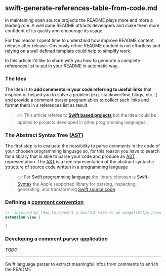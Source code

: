 ## swift-generate-references-table-from-code.md

in maintaining open source projects the README plays more and more a leading role. A well done README attracts developers and make them more confident of its quality and encourage its usage.

For this reason I spent time to understand how improve README content, release after release. Obviously refine README content  is not effortless and relying on a well defined template could help to simplify work.

In this article I'd like to share with you how to generate a complete references list to put in your README in automatic way. 

### The Idea

The Idea is to **add comments in your code referring to useful links** that inspired or helped you to solve a problem (e.g. stackoverflow, blogs, etc...) and provide a  comment parser program ables to collect such links and format them in a references list as result.

> 👉 This article referes to **[Swift based projects]([Swift])** but the idea could be applied to projects developed in other programming languages.

### The Abstract Syntax Tree ([AST]) 

The first step is to evaluate the possibility to parse comments in the code of your choosen programming language so, for this reason you have to search for a library that is able to parse your code and produce an [AST] representation.
The [AST] is a tree representation of the abstract syntactic structure of source code written in a programming language 

> 👉 For [Swift programming language]([Swift]) the library choosen is [Swift-Syntax] the Apple supported library for parsing, inspecting, generating, and transforming [Swift source code]([Swift]). 

### Defining a <u>comment convention</u>

```swift
//  inspired by [How to convert a SwiftUI view to an image](https://www.hackingwithswift.com/quick-start/swiftui/how-to-convert-a-swiftui-view-to-an-image)
extension View {

}
```

### Developing a <u>comment parser application</u>

_TODO_

----

Swift language parser to extract meaningful infos from comments to enrich the README


[AST]: https://en.wikipedia.org/wiki/Abstract_syntax_tree
[Swift]: https://www.swift.org
[Swift-Syntax]: https://github.com/apple/swift-syntax.git